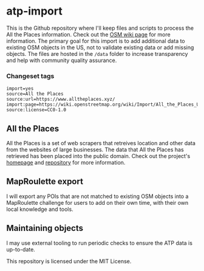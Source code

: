 # atp-import

This is the Github repository where I'll keep files and scripts to process the All the Places information. Check out the [OSM wiki page](https://wiki.openstreetmap.org/wiki/Import/All_the_Places_US_data) for more information. The primary goal for this import is to add additional data to existing OSM objects in the US, not to validate existing data or add missing objects. The files are hosted in the `/data` folder to increase transparency and help with community quality assurance.

### Changeset tags

```
import=yes
source=All the Places
source:url=https://www.alltheplaces.xyz/
import:page=https://wiki.openstreetmap.org/wiki/Import/All_the_Places_US_data
source:license=CC0-1.0
```

## All the Places

All the Places is a set of web scrapers that retreives location and other data from the websites of large businesses. The data that All the Places has retrieved has been placed into the public domain. Check out the project's [homepage](https://www.alltheplaces.xyz/) and [repository](https://github.com/alltheplaces/alltheplaces) for more information.

## MapRoulette export

I will export any POIs that are not matched to existing OSM objects into a MapRoulette challenge for users to add on their own time, with their own local knowledge and tools.

## Maintaining objects

I may use external tooling to run periodic checks to ensure the ATP data is up-to-date.

This repository is licensed under the MIT License.
